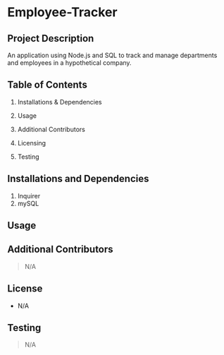 # Employee-Tracker

## Project Description 

An application using Node.js and SQL to track and manage departments and employees in a hypothetical company.

## Table of Contents 

1. Installations & Dependencies 

2. Usage 

3. Additional Contributors 

4. Licensing 

5. Testing

## Installations and Dependencies 

1. Inquirer
2. mySQL

## Usage 

> 

## Additional Contributors 

> N/A

## License 

* N/A

## Testing 

> N/A
